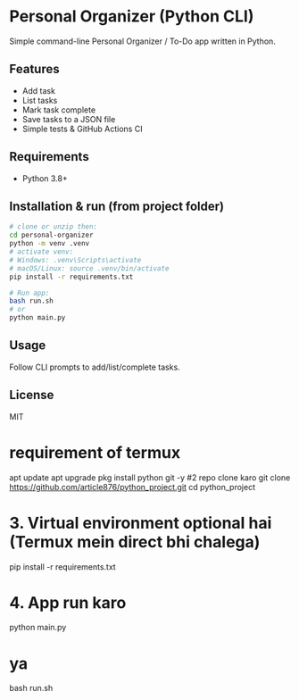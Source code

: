 # Personal Organizer (Python CLI)

Simple command-line Personal Organizer / To-Do app written in Python.

## Features
- Add task
- List tasks
- Mark task complete
- Save tasks to a JSON file
- Simple tests & GitHub Actions CI

## Requirements
- Python 3.8+

## Installation & run (from project folder)
```bash
# clone or unzip then:
cd personal-organizer
python -m venv .venv
# activate venv:
# Windows: .venv\Scripts\activate
# macOS/Linux: source .venv/bin/activate
pip install -r requirements.txt

# Run app:
bash run.sh
# or
python main.py
```

## Usage
Follow CLI prompts to add/list/complete tasks.

## License
MIT
# requirement of termux 
apt update
apt upgrade
pkg install python git -y
#2 repo clone karo
git clone https://github.com/article876/python_project.git
cd python_project
# 3. Virtual environment optional hai (Termux mein direct bhi chalega)
pip install -r requirements.txt
# 4. App run karo
python main.py
# ya
bash run.sh




